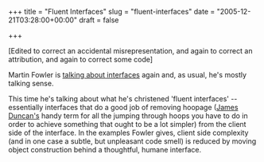 +++
title = "Fluent Interfaces"
slug = "fluent-interfaces"
date = "2005-12-21T03:28:00+00:00"
draft = false

+++

\[Edited to correct an accidental misrepresentation, and again to correct an attribution, and again to correct some code\]

Martin Fowler is [talking about interfaces](http://martinfowler.com/bliki/FluentInterface.html) again and, as usual, he's mostly talking sense.

This time he's talking about what he's christened 'fluent interfaces' -- essentially interfaces that do a good job of removing hoopage ([James Duncan's](http://whoot.org) handy term for all the jumping through hoops you have to do in order to achieve something that ought to be a lot simpler) from the client side of the interface. In the examples Fowler gives, client side complexity (and in one case a subtle, but unpleasant code smell) is reduced by moving object construction behind a thoughtful, humane interface.
